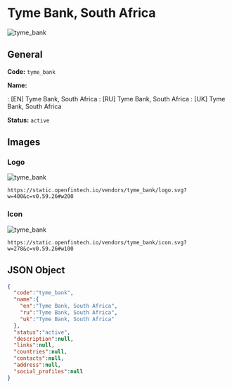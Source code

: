
# Tyme Bank, South Africa 
![tyme_bank](https://static.openfintech.io/vendors/tyme_bank/logo.svg?w=400&c=v0.59.26#w200)  

## General 
 
**Code:** `tyme_bank` 
 
**Name:** 
 
:	[EN] Tyme Bank, South Africa 
:	[RU] Tyme Bank, South Africa 
:	[UK] Tyme Bank, South Africa 
 
**Status:** `active` 
 

## Images 

### Logo 
 
![tyme_bank](https://static.openfintech.io/vendors/tyme_bank/logo.svg?w=400&c=v0.59.26#w200)  

```
https://static.openfintech.io/vendors/tyme_bank/logo.svg?w=400&c=v0.59.26#w200
```  

### Icon 
 
![tyme_bank](https://static.openfintech.io/vendors/tyme_bank/icon.svg?w=278&c=v0.59.26#w100)  

```
https://static.openfintech.io/vendors/tyme_bank/icon.svg?w=278&c=v0.59.26#w100
```  

## JSON Object 

```json
{
  "code":"tyme_bank",
  "name":{
    "en":"Tyme Bank, South Africa",
    "ru":"Tyme Bank, South Africa",
    "uk":"Tyme Bank, South Africa"
  },
  "status":"active",
  "description":null,
  "links":null,
  "countries":null,
  "contacts":null,
  "address":null,
  "social_profiles":null
}
```  
